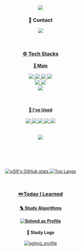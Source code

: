 <div align="center">
   
   ![](https://capsule-render.vercel.app/api?type=waving&color=auto&height=250&section=header&text=YEJIN&fontSize=50&fontAlignY=40)
      
   <div>
      <h3>💌 Contact </h3>
       <a href="mailto:yj.osoq@gmail.com" target="_blank"><img src="https://img.shields.io/badge/yj.osoq@gmail.com-EA4335?style=for-the-badge&logo=gmail&logoColor=white"/>
       <br><br><br>
   </div>
      
   <div>
      <h3>⚙️ Tech Stacks </h3>
   </div>
   
   <div>
      <h4>🌿 Main </h4>
      <img src="https://img.shields.io/badge/C-A8B9CC?style=for-the-badge&logo=c&logoColor=white"/>
      <img src="https://img.shields.io/badge/C++-00599C?style=for-the-badge&logo=cplusplus&logoColor=white"/>
      <img src="https://img.shields.io/badge/Unreal-0E1128?style=for-the-badge&logo=unrealengine&logoColor=white"/>
      <img src="https://img.shields.io/badge/Unity-0E1128?style=for-the-badge&logo=unity&logoColor=white"/>
      <br>
      <img src="https://img.shields.io/badge/Blender-F5792A?style=for-the-badge&logo=blender&logoColor=white"/>
      <img src="https://img.shields.io/badge/OpenGL-5586A4?style=for-the-badge&logo=opengl&logoColor=white"/>
      <br>
      <img src="https://img.shields.io/badge/Perforce-404040?style=for-the-badge&logo=perforce&logoColor=white"/>
      <br><br><br>
   </div>

   <div>
      <h4>👀 I've Used </h4>
      <img src="https://img.shields.io/badge/Python-3776AB?style=for-the-badge&logo=python&logoColor=white"/>
      <img src="https://img.shields.io/badge/Colab-F9AB00?style=for-the-badge&logo=googlecolab&logoColor=white"/>
      <img src="https://img.shields.io/badge/Jupyter-F37626?style=for-the-badge&logo=jupyter&logoColor=white">
      <img src="https://img.shields.io/badge/OpenAI-412991?style=for-the-badge&logo=openai&logoColor=white">
      <img src="https://img.shields.io/badge/OpenCV-5C3EE8?style=for-the-badge&logo=opencv&logoColor=white">
      <br><br><br>
   </div>
      
   <div>
      <img src="https://hits.seeyoufarm.com/api/count/incr/badge.svg?url=https%3A%2F%2Fyj59.github.io&count_bg=%23CCC5C4&title_bg=%23F7F7F7&icon=&icon_color=%23E7E7E7&title=%F0%9F%91%A3&edge_flat=false"/>
      <br><br><br>
   </div>

   <h2></h2>
   <br>


![yj59's GitHub stats](https://github-readme-stats.vercel.app/api?username=yj59&show_icons=true&theme=vue)
![Top Langs](https://github-readme-stats.vercel.app/api/top-langs/?username=yj59&layout=compact&theme=vue)

      
<br>

<h3>✏️Today I Learned </h3>

<h4>🪜 Study Algorithms<h4>

[![Solved.ac Profile](http://mazassumnida.wtf/api/v2/generate_badge?boj=a59)](https://solved.ac/a59/)  

<h4>👀 Study Logs </h4>
   
[![ogImg_profile](https://user-images.githubusercontent.com/93882395/235845363-c731e325-f9f0-4da6-8704-162048751f29.png)](https://yj59.github.io/)
   


</div>
   

<!--
**yj59/yj59** is a ✨ _special_ ✨ repository because its `README.md` (this file) appears on your GitHub profile.

Here are some ideas to get you started:

- 🔭 I’m currently working on ...
- 🌱 I’m currently learning ...
- 👯 I’m looking to collaborate on ...
- 🤔 I’m looking for help with ...
- 💬 Ask me about ...
- 📫 How to reach me: ...
- 😄 Pronouns: ...
- ⚡ Fun fact: ...
-->



